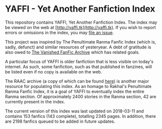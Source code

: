 # YAFFI - Yet Another Fanfiction Index

This repository contains YAFFI, Yet Another Fanfiction Index. The index may be
viewed on the web at [http://yaffi.tk](http://yaffi.tk). If you wish to report
errors or omissions in the index, you may
[file an issue](https://github.com/sopoforic/yaffi/issues/new).

This project was inspired by The Penultimate Ranma Fanfic Index (which is,
sadly, defunct) and similar resources of yesteryear. A debt of gratitude is
also owed to <a href="http://vffa.ficfan.org/">The Vanished FanFic Archive</a>
which has related goals.

A particular focus of YAFFI is older fanfiction that is less visible on today's
internet. As such, some fanfiction, such as that published in fanzines, will be
listed even if no copy is available on the web.

The RAAC archive (a copy of which can be found
[here](https://archives.eyrie.org/anime/)) is another major resource for
populating this index. As an homage to Rakhal's Penultimate Ranma Fanfic Index,
it is a goal of YAFFI to eventually index the entire Ranma section. Of
approximately 2400 stories in the Ranma section, 42 are
currently present in the index.

The current version of this index was last updated on 2018-03-11 and
contains 153 fanfics (143 complete),
totalling 2345 pages. In addition, there are
2198 fanfics queued to be added in future updates.